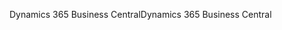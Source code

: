 <span data-ttu-id="bfffb-101">Dynamics 365 Business Central</span><span class="sxs-lookup"><span data-stu-id="bfffb-101">Dynamics 365 Business Central</span></span>
